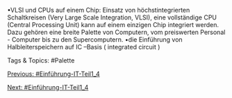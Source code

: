 •VLSI und CPUs auf einem Chip:  Einsatz von höchstintegrierten Schaltkreisen (Very Large Scale
Integration, VLSI), eine vollständige CPU (Central Processing Unit) kann auf einem einzigen Chip 
integriert werden. Dazu gehören eine breite Palette von Computern, vom preiswerten Personal -
Computer bis zu den Supercomputern. 
•die Einführung von Halbleiterspeichern auf IC –Basis ( integrated circuit )

   Tags & Topics:
   #Palette

[Previous: #Einführung-IT-Teil1_4](Einführung-IT-Teil1_4.md)

[Next: #Einführung-IT-Teil1_4](Einführung-IT-Teil1_4.md)